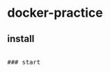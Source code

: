 # docker-practice
## install
<pre
cd /home
git clone https://github.com/jinhyo/docker-practice.git
cd docker-practice
/pre>

### start
<pre
docker login
docker pull sosilion/docker-test
docker run -p 80:80 -v /home/docker-practice/project:/var/www/html --name=php-db sosilion/docker-test
/pre>
